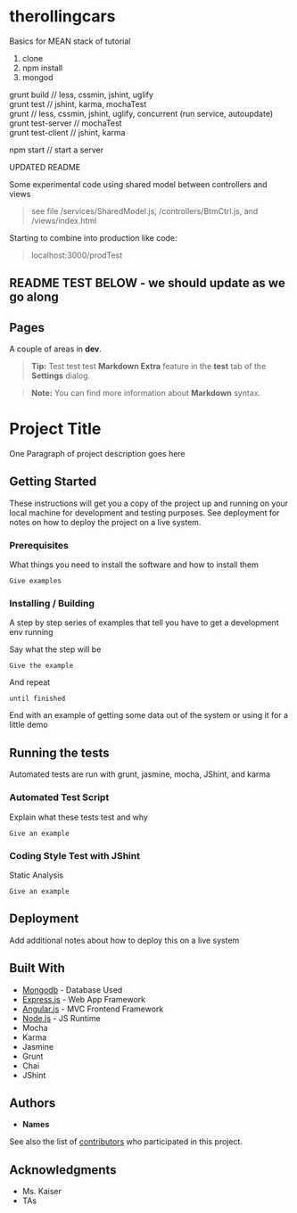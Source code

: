 # therollingcars

Basics for MEAN stack of tutorial

1. clone
2. npm install
3. mongod  
  
grunt build				// less, cssmin, jshint, uglify  
grunt test					// jshint, karma, mochaTest  
grunt 						// less, cssmin, jshint, uglify, concurrent (run service, autoupdate)  
grunt test-server			// mochaTest  
grunt test-client 			// jshint, karma  

npm start					// start a server  

UPDATED README


Some experimental code using shared model between controllers and views

> see file /services/SharedModel.js, /controllers/BtmCtrl.js, and /views/index.html  


Starting to combine into production like code:

> localhost:3000/prodTest


README TEST BELOW - we should update as we go along
-----------------------------------------------------------------------------------------------------------------------------------


Pages
--------------------

A couple of areas in **dev**.

> **Tip:** Test test test **Markdown Extra** feature in the **test** tab of the **Settings** dialog.

> **Note:** You can find more information about **Markdown** syntax.





# Project Title

One Paragraph of project description goes here

## Getting Started

These instructions will get you a copy of the project up and running on your local machine for development and testing purposes. See deployment for notes on how to deploy the project on a live system.

### Prerequisites

What things you need to install the software and how to install them

```
Give examples
```

### Installing / Building

A step by step series of examples that tell you have to get a development env running

Say what the step will be

```
Give the example
```

And repeat

```
until finished
```

End with an example of getting some data out of the system or using it for a little demo

## Running the tests

Automated tests are run with grunt, jasmine, mocha, JShint, and karma

### Automated Test Script

Explain what these tests test and why

```
Give an example
```

### Coding Style Test with JShint

Static Analysis

```
Give an example
```

## Deployment

Add additional notes about how to deploy this on a live system

## Built With

* [Mongodb](https://www.mongodb.com/) - Database Used
* [Express.js](http://expressjs.com/) - Web App Framework
* [Angular.js](https://angularjs.org/) - MVC Frontend Framework
* [Node.js](https://nodejs.org/en/) - JS Runtime
* Mocha
* Karma
* Jasmine
* Grunt
* Chai
* JShint

## Authors

* **Names**

See also the list of [contributors](https://github.com/larrylzhao/therollingcars/graphs/contributors) who participated in this project.


## Acknowledgments

* Ms. Kaiser
* TAs

